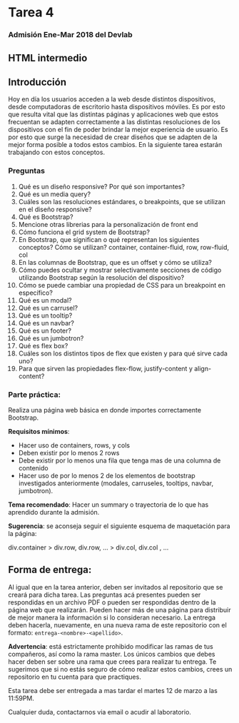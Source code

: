 # Tarea 4
### Admisión Ene-Mar 2018 del Devlab 

## HTML intermedio 


## Introducción

Hoy en día los usuarios acceden a la web desde distintos dispositivos, desde computadoras de escritorio hasta dispositivos móviles. Es por esto que resulta vital que las distintas páginas y aplicaciones web que estos frecuentan se adapten correctamente a las distintas resoluciones de los dispositivos con el fin de poder brindar la mejor experiencia de usuario. Es por esto que surge la necesidad de crear diseños que se adapten de la mejor forma posible a todos estos cambios. En la siguiente tarea estarán trabajando con estos conceptos.

### Preguntas

1. Qué es un diseño responsive? Por qué son importantes?
2. Qué es un media query?
3. Cuáles son las resoluciones estándares, o breakpoints, que se utilizan en el diseño responsive?
4. Qué es Bootstrap?
5. Mencione otras librerias para la personalización de front end
6. Cómo funciona el grid system de Bootstrap?
7. En Bootstrap, que sígnifican o qué representan los siguientes conceptos? Cómo se utilizan?  container, container-fluid, row, row-fluid, col
8. En las columnas de Bootstrap, que es un offset y cómo se utiliza?
9. Cómo puedes ocultar y mostrar selectivamente secciones de código utilizando Bootstrap según la resolución del dispositivo?
10. Cómo se puede cambiar una propiedad de CSS para un breakpoint en específico?
11. Qué es un modal? 
12. Qué es un carrusel?
13. Qué es un tooltip? 
14. Qué es un navbar?
15. Qué es un footer?
16. Qué es un jumbotron?
17. Qué es flex box? 
18. Cuáles son los distintos tipos de flex que existen y para qué sirve cada uno?
19. Para que sirven las propiedades flex-flow, justify-content y align-content?

### Parte práctica: 

Realiza una página web básica en donde importes correctamente Bootstrap. 

**Requisitos mínimos**:
 - Hacer uso de containers, rows, y cols
 - Deben existir por lo menos 2 rows
 - Debe existir por lo menos una fila que tenga mas de una columna de contenido
 - Hacer uso de por lo menos 2 de los elementos de bootstrap investigados anteriormente (modales, carruseles, tooltips, navbar, jumbotron).

**Tema recomendado**: Hacer un summary o trayectoria de lo que has aprendido durante la admisión. 

**Sugerencia**: se aconseja seguir el siguiente esquema de maquetación para la página: 

div.container > div.row, div.row, ... > div.col, div.col , ... 

## Forma de entrega:

Al igual que en la tarea anterior, deben ser invitados al repositorio que se creará para dicha tarea. Las preguntas acá presentes pueden ser respondidas en un archivo PDF o pueden ser respondidas dentro de la página web que realizarán. Pueden hacer más de una página para distribuir de mejor manera la información si lo consideran necesario. 
La entrega deben hacerla, nuevamente, en una nueva rama de este repositorio con el formato: `entrega-<nombre>-<apellido>`. 

 **Advertencia**: está estrictamente prohibido modificar las ramas de tus compañeros, así como la rama master. Los únicos cambios que debes hacer deben ser sobre una rama que crees para realizar tu entrega. Te sugerimos que si no estás seguro de cómo realizar estos cambios, crees un repositorio en tu cuenta para que practiques. 
 
 Esta tarea debe ser entregada a mas tardar el martes 12 de marzo a las 11:59PM.
 
 Cualquier duda, contactarnos via email o acudir al laboratorio.
